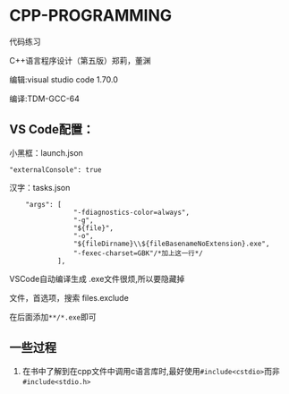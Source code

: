 # CPP-PROGRAMMING
代码练习

C++语言程序设计（第五版）郑莉，董渊

编辑:visual studio code 1.70.0

编译:TDM-GCC-64 

## VS Code配置：
小黑框：launch.json
```
"externalConsole": true
```
汉字：tasks.json
```
    "args": [
                "-fdiagnostics-color=always",
                "-g",
                "${file}",
                "-o",
                "${fileDirname}\\${fileBasenameNoExtension}.exe",
                "-fexec-charset=GBK"/*加上这一行*/
            ],
```
VSCode自动编译生成 .exe文件很烦,所以要隐藏掉

文件，首选项，搜索 files.exclude

在后面添加`**/*.exe`即可

## 一些过程
1. 在书中了解到在cpp文件中调用c语言库时,最好使用`#include<cstdio>`而非`#include<stdio.h>`